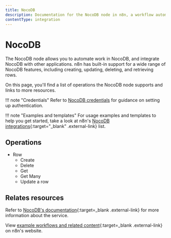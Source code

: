 ```yaml
---
title: NocoDB
description: Documentation for the NocoDB node in n8n, a workflow automation platform. Includes details of operations and configuration, and links to examples and credentials information.
contentType: integration
---
```


# NocoDB

The NocoDB node allows you to automate work in NocoDB, and integrate NocoDB with other applications. n8n has built-in support for a wide range of NocoDB features, including creating, updating, deleting, and retrieving rows. 

On this page, you'll find a list of operations the NocoDB node supports and links to more resources.

!!! note "Credentials"
    Refer to [NocoDB credentials](/integrations/builtin/credentials/nocodb/) for guidance on setting up authentication. 

!!! note "Examples and templates"
    For usage examples and templates to help you get started, take a look at n8n's [NocoDB integrations](https://n8n.io/integrations/nocodb/){:target="_blank" .external-link} list.


## Operations

* Row
    * Create
    * Delete
    * Get
    * Get Many
    * Update a row

## Relates resources

Refer to [NocoDB's documentation](https://docs.nocodb.com/){:target=_blank .external-link} for more information about the service.

View [example workflows and related content](https://n8n.io/integrations/nocodb/){:target=_blank .external-link} on n8n's website.



